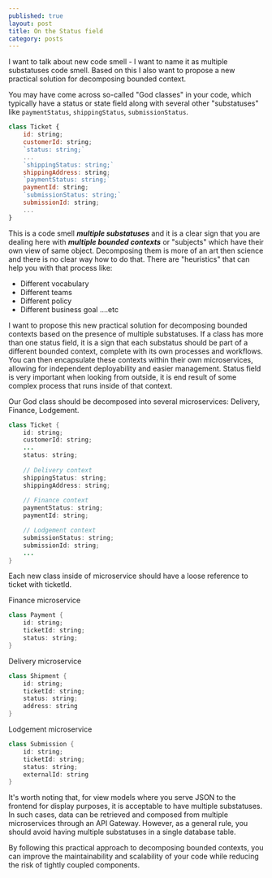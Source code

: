 ```yaml
---
published: true
layout: post
title: On the Status field
category: posts
---
```


I want to talk about new code smell - I want to name it as multiple substatuses code smell. Based on this I also want to propose a new practical solution for decomposing bounded context.

You may have come across so-called "God classes" in your code, which typically have a status or state field along with several other "substatuses" like `paymentStatus`, `shippingStatus`, `submissionStatus`.

```js
class Ticket {
    id: string;
    customerId: string;
    `status: string;`
    ...
    `shippingStatus: string;`
    shippingAddress: string;
    `paymentStatus: string;`
    paymentId: string;
    `submissionStatus: string;`
    submissionId: string;
    ...
}
```

This is a code smell ***multiple substatuses*** and it is a clear sign that you are dealing here with ***multiple bounded contexts*** or "subjects" which have their own view of same object. Decomposing them is more of an art then science and there is no clear way how to do that. There are "heuristics" that can help you with that process like:

- Different vocabulary
- Different teams
- Different policy
- Different business goal
....etc

I want to propose this new practical solution for decomposing bounded contexts based on the presence of multiple substatuses. If a class has more than one status field, it is a sign that each substatus should be part of a different bounded context, complete with its own processes and workflows. You can then encapsulate these contexts within their own microservices, allowing for independent deployability and easier management. Status field is very important when looking from outside, it is end result of some complex process that runs inside of that context.

Our God class should be decomposed into several microservices: Delivery, Finance, Lodgement.
```java
class Ticket {
    id: string;
    customerId: string;
    ...
    status: string;
    
    // Delivery context
    shippingStatus: string;
    shippingAddress: string;
    
    // Finance context
    paymentStatus: string;
    paymentId: string;

    // Lodgement context
    submissionStatus: string;
    submissionId: string;
    ...
}
```

Each new class inside of microservice should have a loose reference to ticket with ticketId.

Finance microservice
```java
class Payment {
    id: string;
    ticketId: string;
    status: string;
}
```



Delivery microservice

```java
class Shipment {
    id: string;
    ticketId: string;
    status: string;
    address: string
}
```



Lodgement microservice

```java 
class Submission {
    id: string;
    ticketId: string;
    status: string;
    externalId: string
}
```

It's worth noting that, for view models where you serve JSON to the frontend for display purposes, it is acceptable to have multiple substatuses. In such cases, data can be retrieved and composed from multiple microservices through an API Gateway. However, as a general rule, you should avoid having multiple substatuses in a single database table.

By following this practical approach to decomposing bounded contexts, you can improve the maintainability and scalability of your code while reducing the risk of tightly coupled components.